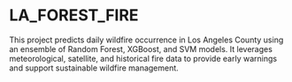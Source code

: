 # LA_FOREST_FIRE
This project predicts daily wildfire occurrence in Los Angeles County using an ensemble of Random Forest, XGBoost, and SVM models. It leverages meteorological, satellite, and historical fire data to provide early warnings and support sustainable wildfire management.

